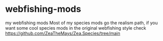 # webfishing-mods
my webfishing mods
Most of my species mods go the realism path,
if you want some cool species mods in the original webfishing style check https://github.com/ZeaTheMays/Zea.Species/tree/main
